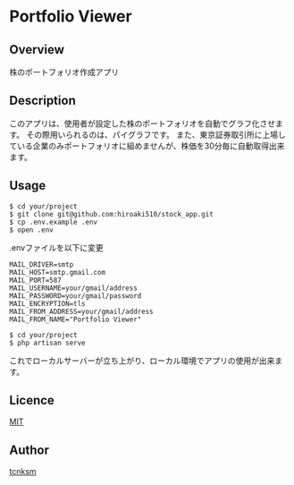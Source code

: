 # Portfolio Viewer

## Overview
株のポートフォリオ作成アプリ

## Description
このアプリは、使用者が設定した株のポートフォリオを自動でグラフ化させます。
その際用いられるのは、パイグラフです。
また、東京証券取引所に上場している企業のみポートフォリオに組めませんが、株価を30分毎に自動取得出来ます。

## Usage
```
$ cd your/project 
$ git clone git@github.com:hiroaki510/stock_app.git
$ cp .env.example .env
$ open .env
```
.envファイルを以下に変更
```
MAIL_DRIVER=smtp
MAIL_HOST=smtp.gmail.com
MAIL_PORT=587
MAIL_USERNAME=your/gmail/address
MAIL_PASSWORD=your/gmail/password
MAIL_ENCRYPTION=tls
MAIL_FROM_ADDRESS=your/gmail/address
MAIL_FROM_NAME="Portfolio Viewer"
```
```
$ cd your/project
$ php artisan serve
```
これでローカルサーバーが立ち上がり、ローカル環境でアプリの使用が出来ます。

## Licence

[MIT](https://github.com/tcnksm/tool/blob/master/LICENCE)

## Author

[tcnksm](https://github.com/tcnksm)

